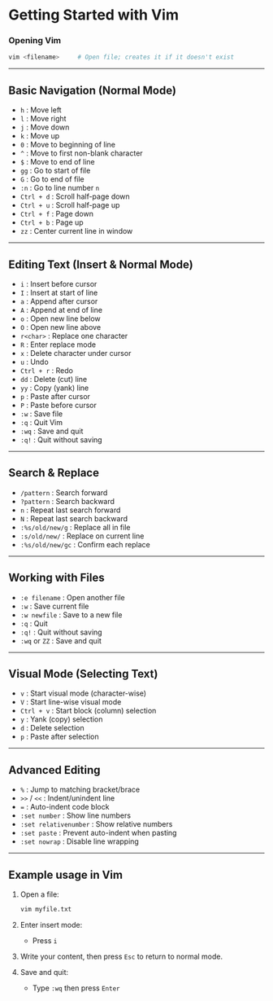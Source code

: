 # Getting Started with Vim

### Opening Vim

```bash
vim <filename>     # Open file; creates it if it doesn't exist
```

---

## Basic Navigation (Normal Mode)

- `h`         : Move left
- `l`         : Move right
- `j`         : Move down
- `k`         : Move up
- `0`         : Move to beginning of line
- `^`         : Move to first non-blank character
- `$`         : Move to end of line
- `gg`        : Go to start of file
- `G`         : Go to end of file
- `:n`        : Go to line number `n`
- `Ctrl + d`  : Scroll half-page down
- `Ctrl + u`  : Scroll half-page up
- `Ctrl + f`  : Page down
- `Ctrl + b`  : Page up
- `zz`        : Center current line in window

---

## Editing Text (Insert & Normal Mode)

- `i`         : Insert before cursor
- `I`         : Insert at start of line
- `a`         : Append after cursor
- `A`         : Append at end of line
- `o`         : Open new line below
- `O`         : Open new line above
- `r<char>`   : Replace one character
- `R`         : Enter replace mode
- `x`         : Delete character under cursor
- `u`         : Undo
- `Ctrl + r`  : Redo
- `dd`        : Delete (cut) line
- `yy`        : Copy (yank) line
- `p`         : Paste after cursor
- `P`         : Paste before cursor
- `:w`        : Save file
- `:q`        : Quit Vim
- `:wq`       : Save and quit
- `:q!`       : Quit without saving

---

## Search & Replace

- `/pattern`          : Search forward
- `?pattern`          : Search backward
- `n`                 : Repeat last search forward
- `N`                 : Repeat last search backward
- `:%s/old/new/g`     : Replace all in file
- `:s/old/new/`       : Replace on current line
- `:%s/old/new/gc`    : Confirm each replace

---

## Working with Files

- `:e filename`   : Open another file
- `:w`            : Save current file
- `:w newfile`    : Save to a new file
- `:q`            : Quit
- `:q!`           : Quit without saving
- `:wq` or `ZZ`   : Save and quit

---

## Visual Mode (Selecting Text)

- `v`             : Start visual mode (character-wise)
- `V`             : Start line-wise visual mode
- `Ctrl + v`      : Start block (column) selection
- `y`             : Yank (copy) selection
- `d`             : Delete selection
- `p`             : Paste after selection

---

## Advanced Editing

- `%`             : Jump to matching bracket/brace
- `>>` / `<<`     : Indent/unindent line
- `=`             : Auto-indent code block
- `:set number`   : Show line numbers
- `:set relativenumber` : Show relative numbers
- `:set paste`    : Prevent auto-indent when pasting
- `:set nowrap`   : Disable line wrapping

---

## Example usage in Vim

1. Open a file:

   ```bash
   vim myfile.txt
   ```

2. Enter insert mode:

   - Press `i`

3. Write your content, then press `Esc` to return to normal mode.

4. Save and quit:

   - Type `:wq` then press `Enter`

